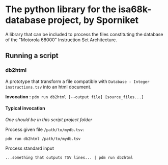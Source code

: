 # The python library for the isa68k-database project, by Sporniket

A library that can be included to process the files constituting the database of the "Motorola 68000" Instruction Set Architecture.

## Running a script

### db2html

A prototype that transform a file compatible with `Database - Integer instructions.tsv` into an html document.

**Invocation :**  `pdm run db2html [--output file] [source_files...]`

#### Typical invocation

_One should be in this script project folder_

Process given file `/path/to/mydb.tsv`:

```
pdm run db2html /path/to/mydb.tsv
```

Process standard input

```
...something that outputs TSV lines... | pdm run db2html
```
